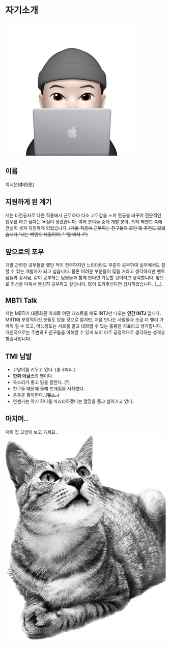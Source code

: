 # 자기소개
![Jave](itsmepng.png)
## 이름
이시은(李侍恩) 

## 지원하게 된 계기 
 저는 비전공자로 다른 직종에서 근무하다 다소 고무감을 느껴 전공을 바꾸어 전문적인 업무를 하고 싶다는 욕심이 생겼습니다. 여러 분야들 중에 개발 분야, 특히 백엔드 쪽에 관심이 생겨 지원하게 되었습니다. ~~(개발 직종에 근무하는 친구들의 조언 및 추천도 있었습니다."너는 백엔드 체질이야.." '뭘 봐서..?')~~

## 앞으로의 포부
개발 관련한 공부들을 했던 적이 전무하지만 느리더라도 꾸준히 공부하여 실무에서도 잘할 수 있는 개발자가 되고 싶습니다. 물론 어려운 부분들이 많을 거라고 생각하지만 멘토님들과 강사님, 같이 공부하는 팀원들과 함께 한다면 가능할 것이라고 생각합니다. 앞으로 최선을 다해서 열심히 공부하고 싶습니다. 많이 도와주신다면 감사하겠습니다. (__).

## MBTI Talk
저는 MBTI가 대중화된 이래로 어떤 테스트를 해도 INTJ만 나오는 **인간 INTJ** 입니다.   
MBTI에 부정적이신 분들도 있을 것으로 알지만, 처음 만나는 사람들과 조금 더 빨리 가까워 질 수 있고, 어느정도는 서로를 알고 대화할 수 있는 훌륭한 지표라고 생각합니다. 개인적으로는 주변의 F 친구들을 이해할 수 있게 되어 아주 긍정적으로 생각하는 성격유형검사입니다. 

## TMI 남발
- 고양이를 키우고 있다. (총 3마리.)
- **한화 이글스**의 팬이다.
- 목소리가 좋고 말을 잘한다. (?)
- 친구들 때문에 올해 뜨개질을 시작했다.
- 운동을 좋아한다. ~~(헬스..)~~
- 언젠가는 악기 하나를 마스터하겠다는 열망을 품고 살아가고 있다.

## 마치며..

저희 집 고양이 보고 가세요..  
![Java](mycatkongdduck.png)
